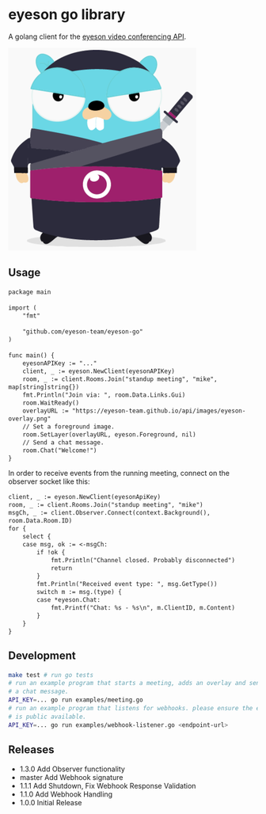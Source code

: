 
# eyeson go library

A golang client for the [eyeson video conferencing
API](https://docs.eyeson.com/docs/rest/eyeson-overview/).

![eyeson ninja gopher](eyeson_go_ninja.png)

## Usage

```golang
package main

import (
	"fmt"

	"github.com/eyeson-team/eyeson-go"
)

func main() {
	eyesonAPIKey := "..."
	client, _ := eyeson.NewClient(eyesonAPIKey)
	room, _ := client.Rooms.Join("standup meeting", "mike", map[string]string{})
	fmt.Println("Join via: ", room.Data.Links.Gui)
	room.WaitReady()
	overlayURL := "https://eyeson-team.github.io/api/images/eyeson-overlay.png"
	// Set a foreground image.
	room.SetLayer(overlayURL, eyeson.Foreground, nil)
	// Send a chat message.
	room.Chat("Welcome!")
}

```

In order to receive events from the running meeting, connect
on the observer socket like this:

```golang
client, _ := eyeson.NewClient(eyesonApiKey)
room, _ := client.Rooms.Join("standup meeting", "mike")
msgCh, _ := client.Observer.Connect(context.Background(), room.Data.Room.ID)
for {
	select {
	case msg, ok := <-msgCh:
		if !ok {
			fmt.Println("Channel closed. Probably disconnected")
			return
		}
		fmt.Println("Received event type: ", msg.GetType())
		switch m := msg.(type) {
		case *eyeson.Chat:
			fmt.Printf("Chat: %s - %s\n", m.ClientID, m.Content)
		}
	}
}
```

## Development

```sh
make test # run go tests
# run an example program that starts a meeting, adds an overlay and sends
# a chat message.
API_KEY=... go run examples/meeting.go
# run an example program that listens for webhooks. please ensure the endpoint
# is public available.
API_KEY=... go run examples/webhook-listener.go <endpoint-url>
```

## Releases

-  1.3.0 Add Observer functionality
- master Add Webhook signature
-  1.1.1 Add Shutdown, Fix Webhook Response Validation
-  1.1.0 Add Webhook Handling
-  1.0.0 Initial Release
